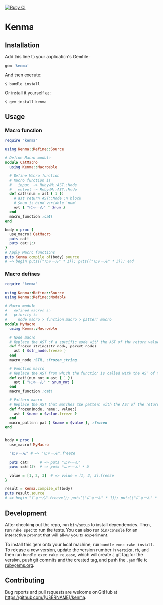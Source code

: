[![Ruby CI](https://github.com/osyo-manga/gem-kenma/actions/workflows/kenma.yml/badge.svg)](https://github.com/osyo-manga/gem-kenma/actions/workflows/kenma.yml)

# Kenma

## Installation

Add this line to your application's Gemfile:

```ruby
gem 'kenma'
```

And then execute:

    $ bundle install

Or install it yourself as:

    $ gem install kenma

## Usage

### Macro function

```ruby
require "kenma"

using Kenma::Refine::Source

# Define Macro module
module CatMacro
  using Kenma::Macroable

  # Define Macro function
  # Macro function is
  #   input  -> RubyVM::AST::Node
  #   output -> RubyVM::AST::Node
  def cat!(num = ast { 1 })
    # ast return AST::Node in block
    # $num is bind variable `num`
    ast { "にゃーん" * $num }
  end
  macro_function :cat!
end

body = proc {
  use_macro! CatMacro
  puts cat!
  puts cat!(3)
}
# Apply Macro functions
puts Kenma.compile_of(body).source
# => begin puts(("にゃーん" * 1)); puts(("にゃーん" * 3)); end
```

### Macro defines

```ruby
require "kenma"

using Kenma::Refine::Source
using Kenma::Refine::Nodable

# Macro module
#   defined macros in
#   priority is
#     node macro > function macro > pattern macro
module MyMacro
  using Kenma::Macroable

  # Node macro
  # Replace the AST of a specific node with the AST of the return value
  def frozen_string(str_node, parent_node)
    ast { $str_node.freeze }
  end
  macro_node :STR, :frozen_string

  # Function macro
  # Replace the AST from which the function is called with the AST of the return value
  def cat!(num_not = ast { 1 })
    ast { "にゃーん" * $num_not }
  end
  macro_function :cat!

  # Pattern macro
  # Replace the AST that matches the pattern with the AST of the return value
  def frozen(node, name:, value:)
    ast { $name = $value.freeze }
  end
  macro_pattern pat { $name = $value }, :frozen
end


body = proc {
  use_macro! MyMacro

  "にゃーん" # => "にゃーん".freeze

  puts cat!     # => puts "にゃーん"
  puts cat!(3)  # => puts "にゃーん" * 3

  value = [1, 2, 3]  # => value = [1, 2, 3].freeze
}

result = Kenma.compile_of(body)
puts result.source
# => begin "にゃーん".freeze(); puts(("にゃーん" * 1)); puts(("にゃーん" * 3)); (value = [1, 2, 3].freeze()); end
```


## Development

After checking out the repo, run `bin/setup` to install dependencies. Then, run `rake spec` to run the tests. You can also run `bin/console` for an interactive prompt that will allow you to experiment.

To install this gem onto your local machine, run `bundle exec rake install`. To release a new version, update the version number in `version.rb`, and then run `bundle exec rake release`, which will create a git tag for the version, push git commits and the created tag, and push the `.gem` file to [rubygems.org](https://rubygems.org).

## Contributing

Bug reports and pull requests are welcome on GitHub at https://github.com/[USERNAME]/kenma.
